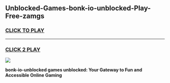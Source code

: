 
## Unblocked-Games-bonk-io-unblocked-Play-Free-zamgs
<h3>
<a href="https://premium76.site?title=bonk-io-unblocked&ref=19M">CLICK TO PLAY</a></h3>
<hr>

<h3>
<a href="https://premium76.site?title=bonk-io-unblocked&ref=19M">CLICK 2 PLAY</a>
  
</h3>

<a href="https://premium76.site?title=bonk-io-unblocked&ref=19M"><img src="https://clearcache.store/games.png"></a>


**bonk-io-unblocked games unblocked: Your Gateway to Fun and Accessible Online Gaming**
